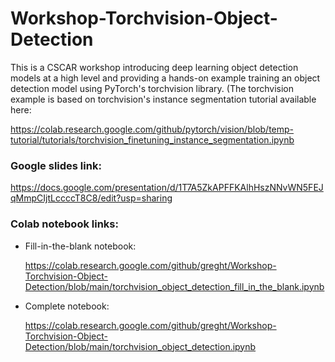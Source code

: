 # Workshop-Torchvision-Object-Detection

This is a CSCAR workshop introducing deep learning object detection models at a high level and providing a hands-on example training an object detection model using PyTorch's torchvision library. (The torchvision example is based on torchvision's instance segmentation tutorial available here: 

https://colab.research.google.com/github/pytorch/vision/blob/temp-tutorial/tutorials/torchvision_finetuning_instance_segmentation.ipynb 

### Google slides link:

https://docs.google.com/presentation/d/1T7A5ZkAPFFKAlhHszNNvWN5FEJqMmpCIjtLccccT8C8/edit?usp=sharing

### Colab notebook links:

- Fill-in-the-blank notebook:

  https://colab.research.google.com/github/greght/Workshop-Torchvision-Object-Detection/blob/main/torchvision_object_detection_fill_in_the_blank.ipynb

- Complete notebook:

  https://colab.research.google.com/github/greght/Workshop-Torchvision-Object-Detection/blob/main/torchvision_object_detection.ipynb
